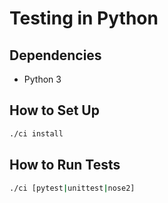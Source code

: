 # Testing in Python

## Dependencies

- Python 3

## How to Set Up

```bash
./ci install
```

## How to Run Tests

```bash
./ci [pytest|unittest|nose2]
```
